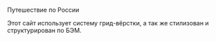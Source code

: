 Путешествие по России

Этот сайт использует систему грид-вёрстки, а так же стилизован и структурирован по БЭМ.